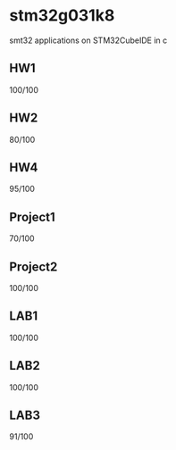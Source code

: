 # stm32g031k8
smt32 applications on STM32CubeIDE in c

## HW1
100/100

## HW2
80/100

## HW4
95/100

## Project1
70/100

## Project2
100/100

## LAB1
100/100

## LAB2
100/100

## LAB3
91/100
